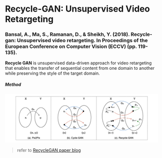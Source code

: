# Recycle-GAN: Unsupervised Video Retargeting
### Bansal, A., Ma, S., Ramanan, D., & Sheikh, Y. (2018). Recycle-gan: Unsupervised video retargeting. In Proceedings of the European Conference on Computer Vision (ECCV) (pp. 119-135).

__Recycle GAN__ is unsupervised data-driven approach for video retargeting that enables the transfer of sequential content from one domain to another while preserving the style of the target domain.

##### Method

![architecture](https://github.com/Oh-Yoojin/Research-Paper-Review/blob/master/Generative%20Model/RecycleGAN/img/architecture.png)

>refer to [RecycleGAN paper blog](https://www.cs.cmu.edu/~aayushb/Recycle-GAN/)
